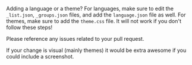 Adding a language or a theme? For languages, make sure to edit the `_list.json`, `_groups.json` files, and add the `language.json` file as well. For themes, make sure to add the `theme.css` file.  It will not work if you don't follow these steps!

Please reference any issues related to your pull request.

If your change is visual (mainly themes) it would be extra awesome if you could include a screenshot.
